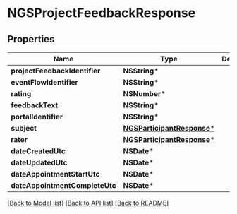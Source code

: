 # NGSProjectFeedbackResponse

## Properties
Name | Type | Description | Notes
------------ | ------------- | ------------- | -------------
**projectFeedbackIdentifier** | **NSString*** |  | 
**eventFlowIdentifier** | **NSString*** |  | 
**rating** | **NSNumber*** |  | 
**feedbackText** | **NSString*** |  | [optional] 
**portalIdentifier** | **NSString*** |  | 
**subject** | [**NGSParticipantResponse***](NGSParticipantResponse.md) |  | [optional] 
**rater** | [**NGSParticipantResponse***](NGSParticipantResponse.md) |  | [optional] 
**dateCreatedUtc** | **NSDate*** |  | 
**dateUpdatedUtc** | **NSDate*** |  | 
**dateAppointmentStartUtc** | **NSDate*** |  | 
**dateAppointmentCompleteUtc** | **NSDate*** |  | [optional] 

[[Back to Model list]](../README.md#documentation-for-models) [[Back to API list]](../README.md#documentation-for-api-endpoints) [[Back to README]](../README.md)



